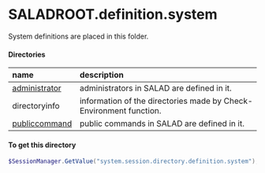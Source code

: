 # SALADROOT.definition.system
System definitions are placed in this folder.

#### Directories
|name|description|
|:--|:--|
| [administrator](saladroot.definition.system.administrator.md) | administrators in SALAD are defined in it. |
| directoryinfo | information of the directories made by Check-Environment function. |
| [publiccommand](saladroot.definition.system.publiccommand.md) | public commands in SALAD are defined in it.  |

#### To get this directory
``` powershell
$SessionManager.GetValue("system.session.directory.definition.system");
```
